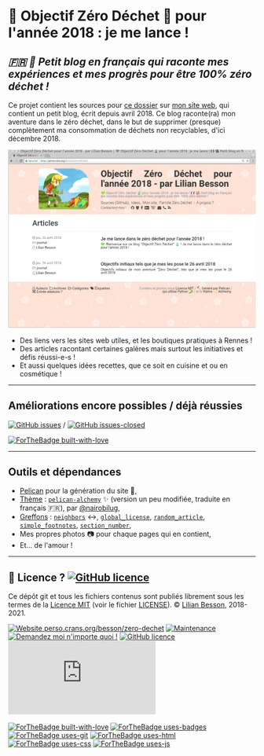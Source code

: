 # 💚 Objectif Zéro Déchet 🍃 pour l'année 2018 : je me lance !
## *🇫🇷 📒 Petit blog en français qui raconte mes expériences et mes progrès pour être 100% zéro déchet !*

Ce projet contient les sources pour [ce dossier](https://perso.crans.org/besson/zero-dechet/) sur [mon site web](https://perso.crans.org/besson/), qui contient un petit blog, écrit depuis avril 2018.
Ce blog raconte(ra) mon aventure dans le zéro déchet, dans le but de supprimer (presque) complètement ma consommation de déchets non recyclables, d'ici décembre 2018.

[![screenshot.png](screenshot.png)](https://perso.crans.org/besson/zero-dechet/)

- Des liens vers les sites web utiles, et les boutiques pratiques à Rennes !
- Des articles racontant certaines galères mais surtout les initiatives et défis réussi-e-s !
- Et aussi quelques idées recettes, que ce soit en cuisine et ou en cosmétique !

----

## Améliorations encore possibles / déjà réussies

[![GitHub issues](https://img.shields.io/github/issues/Naereen/Objectif-Zero-Dechet-2018.svg)](https://GitHub.com/Naereen/Objectif-Zero-Dechet-2018/issues/) / [![GitHub issues-closed](https://img.shields.io/github/issues-closed/Naereen/Objectif-Zero-Dechet-2018.svg)](https://GitHub.com/Naereen/Objectif-Zero-Dechet-2018/issues/)

[![ForTheBadge built-with-love](http://ForTheBadge.com/images/badges/built-with-love.svg)](https://GitHub.com/Naereen/)

----

## Outils et dépendances

- [Pelican](http://getpelican.com/) pour la génération du site :hammer:,
- [Thème](themes/alchemy) : [`pelican-alchemy`](https://nairobilug.github.io/pelican-alchemy/) :sparkles: (version un peu modifiée, traduite en français :fr:), par [@nairobilug](https://GitHub.com/nairobilug/),
- [Greffons](plugins/) : [`neighbors`](https://github.com/getpelican/pelican-plugins/tree/master/neighbors) :left_right_arrow:, [`global_license`](https://github.com/getpelican/pelican-plugins/tree/master/global_license), [`random_article`](https://github.com/getpelican/pelican-plugins/tree/master/random_article), [`simple_footnotes`](https://github.com/pelican-plugins/simple-footnotes/tree/master/pelican/plugins/simple_footnotes), [`section_number`](https://github.com/getpelican/pelican-plugins/tree/master/section_number),
- Mes propres photos :camera: pour chaque pages qui en contient,
- Et... de l'amour !

----

## :scroll: Licence ? [![GitHub licence](https://img.shields.io/github/license/Naereen/Objectif-Zero-Dechet-2018.svg)](https://github.com/Naereen/Objectif-Zero-Dechet-2018/blob/master/LICENSE)
Ce dépôt git et tous les fichiers contenus sont publiés librement sous les termes de la [Licence MIT](https://lbesson.mit-license.org/) (voir le fichier [LICENSE](LICENSE)).
© [Lilian Besson](https://GitHub.com/Naereen), 2018-2021.

[![Website perso.crans.org/besson/zero-dechet](https://img.shields.io/website-up-down-green-red/http/perso.crans.org.svg)](https://perso.crans.org/besson/zero-dechet/)
[![Maintenance](https://img.shields.io/badge/Maintained%3F-yes-green.svg)](https://GitHub.com/Naereen/Objectif-Zero-Dechet-2018/graphs/commit-activity)
[![Demandez moi n'importe quoi !](https://img.shields.io/badge/Demandez%20moi-n'%20importe%20quoi-1abc9c.svg)](https://GitHub.com/Naereen/ama.fr)
[![GitHub licence](https://img.shields.io/github/license/Naereen/Objectif-Zero-Dechet-2018.svg)](https://github.com/Naereen/Objectif-Zero-Dechet-2018/blob/master/LICENSE)
[![Analytics](https://ga-beacon.appspot.com/UA-38514290-17/github.com/Naereen/Objectif-Zero-Dechet-2018/README.md?pixel)](https://GitHub.com/Naereen/Objectif-Zero-Dechet-2018/)

[![ForTheBadge built-with-love](http://ForTheBadge.com/images/badges/built-with-love.svg)](https://GitHub.com/Naereen/)
[![ForTheBadge uses-badges](http://ForTheBadge.com/images/badges/uses-badges.svg)](http://ForTheBadge.com)
[![ForTheBadge uses-git](http://ForTheBadge.com/images/badges/uses-git.svg)](https://GitHub.com/)
[![ForTheBadge uses-html](http://ForTheBadge.com/images/badges/uses-html.svg)](http://ForTheBadge.com)
[![ForTheBadge uses-css](http://ForTheBadge.com/images/badges/uses-css.svg)](http://ForTheBadge.com)
[![ForTheBadge uses-js](http://ForTheBadge.com/images/badges/uses-js.svg)](http://ForTheBadge.com)
